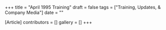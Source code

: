 +++
title = "April 1995 Training"
draft = false
tags = ["Training, Updates, & Company Media"]
date = ""

[Article]
contributors = []
gallery = []
+++